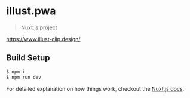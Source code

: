 # illust.pwa

> Nuxt.js project

https://www.illust-clip.design/

## Build Setup

``` bash
$ npm i
$ npm run dev
```

For detailed explanation on how things work, checkout the [Nuxt.js docs](https://github.com/nuxt/nuxt.js).
